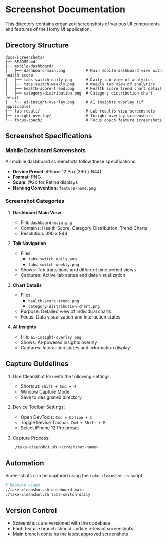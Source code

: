 # Screenshot Documentation

This directory contains organized screenshots of various UI components and features of the Homy UI application.

## Directory Structure

```
docs/screenshots/
├── README.md
├── mobile-dashboard/
│   ├── dashboard-main.png         # Main mobile dashboard view with health score
│   ├── tabs-switch-daily.png      # Daily tab view of analytics
│   ├── tabs-switch-weekly.png     # Weekly tab view of analytics
│   ├── health-score-trend.png     # Health score trend chart detail
│   ├── category-distribution.png  # Category distribution chart detail
│   └── ai-insight-overlay.png     # AI insights overlay (if applicable)
├── lab-result/                    # Lab results view screenshots
├── insight-overlay/               # Insight overlay screenshots
└── focus-coach/                   # Focus coach feature screenshots
```

## Screenshot Specifications

### Mobile Dashboard Screenshots

All mobile dashboard screenshots follow these specifications:

- **Device Preset**: iPhone 12 Pro (390 x 844)
- **Format**: PNG
- **Scale**: @2x for Retina displays
- **Naming Convention**: `feature-name.png`

### Screenshot Categories

1. **Dashboard Main View**

   - File: `dashboard-main.png`
   - Contains: Health Score, Category Distribution, Trend Charts
   - Resolution: 390 x 844

2. **Tab Navigation**

   - Files:
     - `tabs-switch-daily.png`
     - `tabs-switch-weekly.png`
   - Shows: Tab transitions and different time period views
   - Captures: Active tab states and data visualization

3. **Chart Details**

   - Files:
     - `health-score-trend.png`
     - `category-distribution-chart.png`
   - Purpose: Detailed view of individual charts
   - Focus: Data visualization and interaction states

4. **AI Insights**
   - File: `ai-insight-overlay.png`
   - Shows: AI-powered insights overlay
   - Captures: Interaction states and information display

## Capture Guidelines

1. Use CleanShot Pro with the following settings:

   - Shortcut: `Shift + Cmd + 4`
   - Window Capture Mode
   - Save to designated directory

2. Device Toolbar Settings:

   - Open DevTools: `Cmd + Option + I`
   - Toggle Device Toolbar: `Cmd + Shift + M`
   - Select iPhone 12 Pro preset

3. Capture Process:
   ```bash
   ./take-cleanshot.sh <screenshot-name>
   ```

## Automation

Screenshots can be captured using the `take-cleanshot.sh` script:

```bash
# Example usage
./take-cleanshot.sh dashboard-main
./take-cleanshot.sh tabs-switch-daily
```

## Version Control

- Screenshots are versioned with the codebase
- Each feature branch should update relevant screenshots
- Main branch contains the latest approved screenshots
